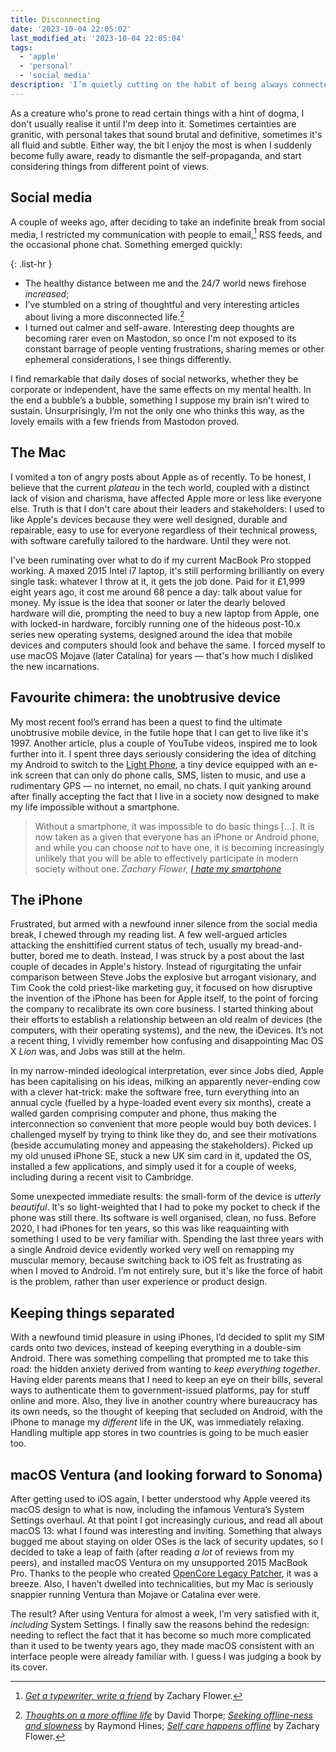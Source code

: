 ```yaml
---
title: Disconnecting
date: '2023-10-04 22:05:02'
last_modified_at: '2023-10-04 22:05:04'
tags:
  - 'apple'
  - 'personal'
  - 'social media'
description: 'I’m quietly cutting on the habit of being always connected. Fighting my tendency to add ideology to tech choices, I’ve decided to confront things from a different point of view.'
---
```

As a creature who's prone to read certain things with a hint of dogma, I don't usually realise it until I'm deep into it. Sometimes certainties are granitic, with personal takes that sound brutal and definitive, sometimes it's all fluid and subtle. Either way, the bit I enjoy the most is when I suddenly become fully aware, ready to dismantle the self-propaganda, and start considering things from different point of views.

## Social media

A couple of weeks ago, after deciding to take an indefinite break from social media, I restricted my communication with people to email,[^1] RSS feeds, and the occasional phone chat. Something emerged quickly: 

{: .list-hr }
- The healthy distance between me and the 24/7 world news firehose *increased*; 
- I’ve stumbled on a string of thoughtful and very interesting articles about living a more disconnected life.[^2]
- I turned out calmer and self-aware. Interesting deep thoughts are becoming rarer even on Mastodon, so once I'm not exposed to its constant barrage of people venting frustrations, sharing memes or other ephemeral considerations, I see things differently. 

I find remarkable that daily doses of social networks, whether they be corporate or independent, have the same effects on my mental health. In the end a bubble’s a bubble, something I suppose my brain isn't wired to sustain. Unsurprisingly, I’m not the only one who thinks this way, as the lovely emails with a few friends from Mastodon proved.

## The Mac

I vomited a ton of angry posts about Apple as of recently. To be honest, I believe that the current _plateau_ in the tech world, coupled with a distinct lack of vision and charisma, have affected Apple more or less like everyone else. Truth is that I don't care about their leaders and stakeholders: I used to like Apple's devices because they were well designed, durable and repairable, easy to use for everyone regardless of their technical prowess, with software carefully tailored to the hardware. Until they were not.

I've been ruminating over what to do if my current MacBook Pro stopped working. A maxed 2015 Intel i7 laptop, it's still performing brilliantly on every single task: whatever I throw at it, it gets the job done. Paid for it £1,999 eight years ago, it cost me around 68 pence a day: talk about value for money. My issue is the idea that sooner or later the dearly beloved hardware will die, prompting the need to buy a new laptop from Apple, one with locked-in hardware, forcibly running one of the hideous post-10.x series new operating systems, designed around the idea that mobile devices and computers should look and behave the same. I forced myself to use macOS Mojave (later Catalina) for years — that's how much I disliked the new incarnations.

## Favourite chimera: the unobtrusive device

My most recent fool’s errand has been a quest to find the ultimate unobtrusive mobile device, in the futile hope that I can get to live like it's 1997. Another article, plus a couple of YouTube videos, inspired me to look further into it. I spent three days seriously considering the idea of ditching my Android to switch to the [Light Phone](https://www.thelightphone.com/), a tiny device equipped with an e-ink screen that can only do phone calls, SMS, listen to music, and use a rudimentary GPS — no internet, no email, no chats. I quit yanking around after finally accepting the fact that I live in a society now designed to make my life impossible without a smartphone.

> Without a smartphone, it  was impossible to do basic things [&hellip;]. It is now taken as a given that everyone has an iPhone or Android phone, and while you can choose *not* to have one, it is becoming increasingly unlikely that you will be able to effectively participate in modern society without one.
><cite>Zachary Flower, <a href="https://flower.codes/2022/05/02/i-hate-my-smartphone.html"><em>I hate my smartphone</em></a></cite>

## The iPhone

Frustrated, but armed with a newfound inner silence from the social media break, I chewed through my reading list. A few well-argued articles attacking the enshittified current status of tech, usually my bread-and-butter, bored me to death. Instead, I was struck by a post about the last couple of decades in Apple's history. Instead of rigurgitating the unfair comparison between Steve Jobs the explosive but arrogant visionary, and Tim Cook the cold priest-like marketing guy, it focused on how disruptive the invention of the iPhone has been for Apple itself, to the point of forcing the company to recalibrate its own core business. I started thinking about their efforts to establish a relationship between an old realm of devices (the computers, with their operating systems), and the new, the iDevices. It’s not a recent thing, I vividly remember how confusing and disappointing Mac OS X *Lion* was, and Jobs was still at the helm.

In my narrow-minded ideological interpretation, ever since Jobs died, Apple has been capitalising on his ideas, milking an apparently never-ending cow with a clever hat-trick: make the software free, turn everything into an annual cycle (fuelled by a hype-loaded event every six months), create a walled garden comprising computer and phone, thus making the interconnection so convenient that more people would buy both devices. I challenged myself by trying to think like they do, and see their motivations (beside accumulating money and appeasing the stakeholders). Picked up my old unused iPhone SE, stuck a new UK sim card in it, updated the OS, installed a few applications, and simply used it for a couple of weeks, including during a recent visit to Cambridge.

Some unexpected immediate results: the small-form of the device is *utterly beautiful*. It's so light-weighted that I had to poke my pocket to check if the phone was still there. Its software is well organised, clean, no fuss. Before 2020, I had iPhones for ten years, so this was like reaquainting with something I used to be very familiar with. Spending the last three years with a single Android device evidently worked very well on remapping my muscular memory, because switching back to iOS felt as frustrating as when I moved to Android. I’m not entirely sure, but it's like the force of habit is the problem, rather than user experience or product design.

## Keeping things separated

With a newfound timid pleasure in using iPhones, I’d decided to split my SIM cards onto two devices, instead of keeping everything in a double-sim Android. There was something compelling that prompted me to take this road: the hidden anxiety derived from wanting to *keep everything together*. Having elder parents means that I need to keep an eye on their bills, several ways to authenticate them to government-issued platforms, pay for stuff online and more. Also, they live in another country where bureaucracy has its own needs, so the thought of keeping that secluded on Android, with the iPhone to manage my _different_ life in the UK, was immediately relaxing. Handling multiple app stores in two countries is going to be much easier too.

## macOS Ventura (and looking forward to Sonoma)

After getting used to iOS again, I better understood why Apple veered its macOS design to what is now, including the infamous Ventura’s System Settings overhaul. At that point I got increasingly curious, and read all about macOS 13: what I found was interesting and inviting. Something that always bugged me about staying on older OSes is the lack of security updates, so I decided to take a leap of faith (after reading *a lot* of reviews from my peers), and installed macOS Ventura on my unsupported 2015 MacBook Pro. Thanks to the people who created [OpenCore Legacy Patcher](https://github.com/dortania/OpenCore-Legacy-Patcher), it was a breeze. Also, I haven’t dwelled into technicalities, but my Mac is seriously snappier running Ventura than Mojave or Catalina ever were.

The result? After using Ventura for almost a week, I’m very satisfied with it, *including* System Settings. I finally saw the reasons behind the redesign: needing to reflect the fact that it has become so much more complicated than it used to be twenty years ago, they made macOS consistent with an interface people were already familiar with. I guess I was judging a book by its cover.

[^1]: [_Get a typewriter, write a friend_](https://flower.codes/2020/12/14/get-a-typewriter-write-a-friend.html) by Zachary Flower.
[^2]: [_Thoughts on a more offline life_](https://davidt.co.uk/thoughts-on-a-more-offline-life) by David Thorpe; [_Seeking offline-ness and slowness_](https://alongtheray.com/8-29-seeking-offline-ness-and-slowness-bump-in-the-night-more-trash) by Raymond Hines; [_Self care happens offline_](http://flower.codes/2023/08/14/self-care-happens-offline.html) by Zachary Flower.